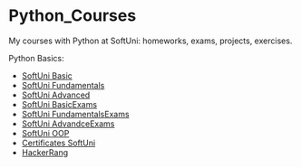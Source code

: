 # Python_Courses
My courses with Python at SoftUni: homeworks, exams, projects, exercises.

Python Basics:
 - [SoftUni Basic](Basic_SoftUni)
 - [SoftUni Fundamentals](Fundamentals_SoftUni)
 - [SoftUni Advanced](Advanced_Softuni)
 - [SoftUni BasicExams](Basic_exams)
 - [SoftUni FundamentalsExams](Fundamentals_exams)
 - [SoftUni AdvandceExams](Advanced_exams)
 - [SoftUni OOP](OOP_Softuni)
 - [Certificates SoftUni](Certificate_basics)
 - [HackerRang](HackerRang/Basic)
